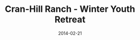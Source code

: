 ---
published: true
layout: "speaker-event"
title: "Cran-Hill Ranch - Winter Youth Retreat"
speaker: "mick-veach"
venue: "Cran-Hill Ranch"
address: "14444 17 Mile Road, Rodney, MI 49342, USA"
date: "2014-02-21"
end_date: "2014-02-23"
---